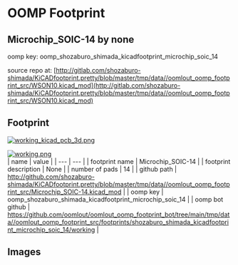 # OOMP Footprint  
## Microchip_SOIC-14  by none  
  
oomp key: oomp_shozaburo_shimada_kicadfootprint_microchip_soic_14  
  
source repo at: [http://gitlab.com/shozaburo-shimada/KiCADfootprint.pretty/blob/master/tmp/data//oomlout_oomp_footprint_src/WSON10.kicad_mod](http://gitlab.com/shozaburo-shimada/KiCADfootprint.pretty/blob/master/tmp/data//oomlout_oomp_footprint_src/WSON10.kicad_mod)  
## Footprint  
  
[![working_kicad_pcb_3d.png](working_kicad_pcb_3d_600.png)](working_kicad_pcb_3d.png)  
  
[![working.png](working_600.png)](working.png)  
| name | value | 
| --- | --- | 
| footprint name | Microchip_SOIC-14 | 
| footprint description | None | 
| number of pads | 14 | 
| github path | http://github.com/shozaburo-shimada/KiCADfootprint.pretty/blob/master/tmp/data//oomlout_oomp_footprint_src/Microchip_SOIC-14.kicad_mod | 
| oomp key | oomp_shozaburo_shimada_kicadfootprint_microchip_soic_14 | 
| oomp bot github | https://github.com/oomlout/oomlout_oomp_footprint_bot/tree/main/tmp/data//oomlout_oomp_footprint_src/footprints/shozaburo_shimada_kicadfootprint_microchip_soic_14/working | 
## Images  
